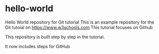 # hello-world
Hello World repository for Git tutorial
This is an example repository for the Git tutoial on https://www.w3schools.com
This tutorial focuses on Github

This repository is built step by step in the tutorial.

It now includes steps for GitHub

